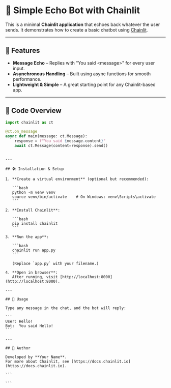 # 💬 Simple Echo Bot with Chainlit

This is a minimal **Chainlit application** that echoes back whatever the user sends.
It demonstrates how to create a basic chatbot using [Chainlit](https://docs.chainlit.io).

---

## 🚀 Features

- **Message Echo** – Replies with "You said \<message\>" for every user input.
- **Asynchronous Handling** – Built using async functions for smooth performance.
- **Lightweight & Simple** – A great starting point for any Chainlit-based app.

---

## 📂 Code Overview

```python
import chainlit as ct

@ct.on_message
async def main(message: ct.Message):
    response = f"You said {message.content}"
    await ct.Message(content=response).send()
```
````

---

## 🛠️ Installation & Setup

1. **Create a virtual environment** (optional but recommended):

   ```bash
   python -m venv venv
   source venv/bin/activate    # On Windows: venv\Scripts\activate
   ```

2. **Install Chainlit**:

   ```bash
   pip install chainlit
   ```

3. **Run the app**:

   ```bash
   chainlit run app.py
   ```

   (Replace `app.py` with your filename.)

4. **Open in browser**:
   After running, visit [http://localhost:8000](http://localhost:8000).

---

## 📌 Usage

Type any message in the chat, and the bot will reply:

```
User: Hello!
Bot:  You said Hello!
```

---

## 🧑 Author

Developed by **Your Name**.
For more about Chainlit, see [https://docs.chainlit.io](https://docs.chainlit.io).

```

```
